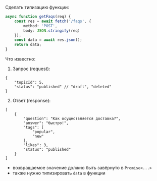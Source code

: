Сделать типизацию функции:
```ts
async function getFaqs(req) {
    const res = await fetch('/faqs', {
        method: 'POST',
        body: JSON.stringify(req)
    });
    const data = await res.json();
    return data;
}
```

Что известно:
1. Запрос (request):
```
{
    "topicId": 5,
    "status": "published" // "draft", "deleted"
}
```
2. Ответ (response):
```
[
    {
        "question": "Как осуществляется доставка?",
        "answer": "быстро!",
        "tags": [
            "popular",
            "new"
        ],
        "likes": 3,
        "status": "published"
    }
]
```
- возвращаемое значение должно быть завёрнуто в `Promise<...>`
- также нужно типизировать `data` в функции